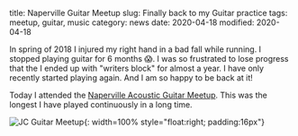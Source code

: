 title: Naperville Guitar Meetup
slug: Finally back to my Guitar practice
tags: meetup, guitar, music
category: news
date: 2020-04-18
modified: 2020-04-18

In spring of 2018 I injured my right hand in a bad fall while running.  I stopped playing guitar for 6 months 😱.   I was so frustrated to lose progress that the I ended up with "writers block" for almost a year.   I have only recently started playing again.  And I am so happy to be back at it!

Today I attended the [Naperville Acoustic Guitar Meetup](https://www.meetup.com/Naperville-Acoustic-Guitar-Meetup/).  This was the longest I have played continuously in a long time.

![JC Guitar Meetup]({static}/images/IMG_1591.JPG){: width=100% style="float:right; padding:16px"}    


